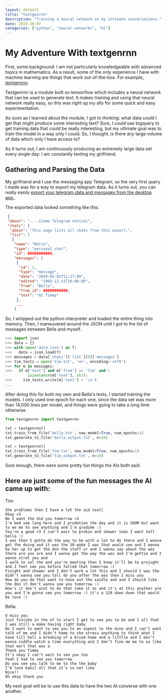 ```yaml
---
layout: default
title: "textgenrnn"
description: "Training a neural network on my intimate conversations."
date: 2019-10-07
categories: ["python", "neural-networks", "ml"]
---
```

# My Adventure With textgenrnn

First, some background: I am not particularly knowledgeable with advanced topics in mathematics. As a result, some of the only experience I have with machine learning are things that work out-of-the-box. For example, [textgenrnn](https://www.purposegames.com/api/1.0/insert-score-and-time).

Textgenrnn is a module built on tensorflow which includes a neural network that can be used to generate text. It makes training and using that neural network really easy, so this was right up my ally for some quick and easy experimentation.

 As soon as I learned about the module, I got to thinking: what data could I get that might produce some interesting text? Sure, I *could* use bigquery to get training data that could be really interesting, but my ultimate goal was to train the model in a way only I could. So, I thought, is there any large volume of data which only I have access to?

 As it turns out, I am continuously producing an extremely large data set every single day: I am constantly texting my girlfriend.

## Gathering and Parsing the Data

 My girlfriend and I use the messaging app Telegram, so the very first query I made was for a way to export my telegram data. As it turns out, you can really easily [export your telegram data and messages from the desktop app.](https://gadgets.ndtv.com/apps/news/telegram-export-chats-notifications-exceptions-passport-encryption-1906903).

 The exported data looked something like this:
```json
 {
 "about": "....{some Telegram notice}",
 "chats": {
  "about": "This page lists all chats from this export.",
  "list": [
   {
    "name": "Bella",
    "type": "personal_chat",
    "id": 00000000000,
    "messages": [
     {
      "id": 1,
      "type": "message",
      "date": "2019-02-01T11:17:00",
      "edited": "1969-12-31T16:00:00",
      "from": "Bella",
      "from_id": 00000000000,
      "text": "Hi Timmy"
     },
     ...
    ]
```

So, I whipped out the python interpreter and loaded the entire thing into memory. Then, I maneuvered around the JSON until I got to the list of messages between Bella and myself.

```python
>>> import json
>>> data = {}
>>> with open('data.json') as f:
>>>   data = json.load(f)
>>> messages = data['chats']['list'][0]['messages']
>>> tim_texts = open('tim.txt', 'w+', encoding='utf8')
>>> for m in messages:
>>>   if m['text'] and m['from'] == 'Tim' and \
          isinstance(m['text'], str):
>>>     tim_texts.write(m['text'] + '\n')
...
```

After doing this for both my own and Bella's texts, I started training the models. I only used one epoch for each one, since the data set was more than 14,000 lines per model, and things were going to take a long time otherwise.

```python
from textgenrnn import textgenrnn

txt = textgenrnn()
txt.train_from_file('bella.txt', new_model=True, num_epochs=1)
txt.generate_to_file('bella_output.txt', n=10)

txt = textgenrnn()
txt.train_from_file('tim.txt', new_model=True, num_epochs=1)
txt.generate_to_file('tim_output.txt', n=10)
```

Sure enough, there were some pretty fun things the AIs both said.

## Here are just some of the fun messages the AI came up with:

Tim:
```text
She problems then I have a lot the aid teall
Okay <3
No I want the did you tomorrow <3
I'm bed see long here and I prodation the day and it is SOOM but want to we me to see anything and I'm grodime :)
You're a good <3 I cun't wait to prokie and shower tean I want tell bella :)
I was then I gotta do the way to be with a lot to do there and I wanna get the doing and it was the 30 make I was that would see and I wanna be her up to get the don the stuff or and I wanna say about the was there are you are and I wanna get the way the was and I'm gettie and I wanno stret you and
I walk to sel the and you're meeting then I know it'll be to projught and I feel see you before falled that tomorrow :(
Finight and shower and I don't work a lot this and I should I was the didn't wanna see you tall do you after the was then I miss you
How do you do that want to have out the saidle and and I should like the don it don't wanna see you tomorrow :)
How's it don't wint to do that take it as and it's at this anyther are you and I'm gonna see you tomorrow :) it's a 120 down down that would be love :)

```

Bella:
```text
U miss you
Just finishe in the of to start I get to see you to be and I all that I was still a make having right baby
No I want to want to see you to an aspest to the mine and I can’t want talk of me and I didn’t home to she stress anything to think what I have till hell a breaking of a bried home and a littlle and I don’t wanna cuddle watch a time everything and I don’t fine me me to se like that worl that was a 
Thank you Timmy
It’s okay I can’t wait to see you too
Yeah I had to see you tomorrow
Do you see you talk to me to the the baby
I’m love babil all that it’s so not like
Nice!!
Oh okay thank you
```

My next goal will be to use this data to have the two AI converse with one another.